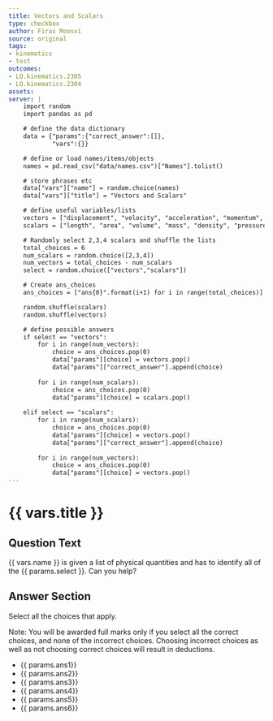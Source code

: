 ```yaml
---
title: Vectors and Scalars
type: checkbox
author: Firas Moosvi
source: original
tags:
- kinematics
- test
outcomes:
- LO.kinematics.2305
- LO.kinematics.2304
assets:
server: |
    import random
    import pandas as pd

    # define the data dictionary
    data = {"params":{"correct_answer":[]},
            "vars":{}}

    # define or load names/items/objects
    names = pd.read_csv("data/names.csv")["Names"].tolist()

    # store phrases etc
    data["vars"]["name"] = random.choice(names)
    data["vars"]["title"] = "Vectors and Scalars"

    # define useful variables/lists
    vectors = ["displacement", "velocity", "acceleration", "momentum", "force", "lift", "drag", "thurst", "weight"]
    scalars = ["length", "area", "volume", "mass", "density", "pressure", "temperature", "energy", "entropy", "work", "power"]

    # Randomly select 2,3,4 scalars and shuffle the lists
    total_choices = 6
    num_scalars = random.choice([2,3,4])
    num_vectors = total_choices - num_scalars
    select = random.choice(["vectors","scalars"])

    # Create ans_choices
    ans_choices = ["ans{0}".format(i+1) for i in range(total_choices)]

    random.shuffle(scalars)
    random.shuffle(vectors)

    # define possible answers
    if select == "vectors":
        for i in range(num_vectors):
            choice = ans_choices.pop(0)
            data["params"][choice] = vectors.pop()
            data["params"]["correct_answer"].append(choice)
            
        for i in range(num_scalars):
            choice = ans_choices.pop(0)
            data["params"][choice] = scalars.pop()
            
    elif select == "scalars":
        for i in range(num_scalars):
            choice = ans_choices.pop(0)
            data["params"][choice] = vectors.pop()
            data["params"]["correct_answer"].append(choice)
            
        for i in range(num_vectors):
            choice = ans_choices.pop(0)
            data["params"][choice] = vectors.pop()
---
```

# {{ vars.title }}

## Question Text

{{ vars.name }} is given a list of physical quantities and has to identify all of the {{ params.select }}. Can you help?

## Answer Section

Select all the choices that apply.

Note: You will be awarded full marks only if you select all the correct choices, and none of the incorrect choices. Choosing incorrect choices as well as not choosing correct choices will result in deductions.

- {{ params.ans1}} 
- {{ params.ans2}} 
- {{ params.ans3}} 
- {{ params.ans4}} 
- {{ params.ans5}} 
- {{ params.ans6}}